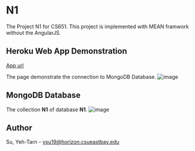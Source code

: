 # N1
The Project N1 for CS651. This project is implemented with MEAN framwork without the AngularJS.

## Heroku Web App Demonstration

[App url](https://cs651-n1-ysu19.herokuapp.com)

The page demonstrate the connection to MongoDB Database.
![image](https://github.com/SuYehTarn/N1/blob/main/imgs/2.png)

## MongoDB Database

The collection **N1** of database **N1**.
![image](https://github.com/SuYehTarn/N1/blob/main/imgs/1.png)

## Author

Su, Yeh-Tarn - ysu19@horizon.csueastbay.edu

